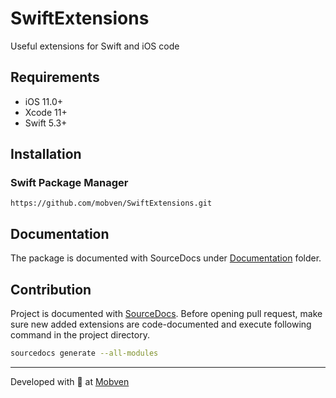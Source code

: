 # SwiftExtensions

Useful extensions for Swift and iOS code

## Requirements
* iOS 11.0+
* Xcode 11+
* Swift 5.3+

## Installation
### Swift Package Manager
```
https://github.com/mobven/SwiftExtensions.git
```

## Documentation
The package is documented with SourceDocs under [Documentation](Documentation/Reference/SwiftExtensions/README.md) folder.

## Contribution
Project is documented with [SourceDocs](https://github.com/eneko/SourceDocs). Before opening pull request, make sure new added extensions are code-documented and execute following command in the project directory.
```bash
sourcedocs generate --all-modules
```

---
Developed with 🖤 at [Mobven](https://mobven.com/)
